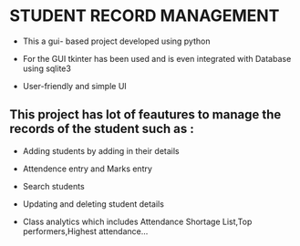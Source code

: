 # STUDENT RECORD MANAGEMENT

- This a gui- based project developed using python 

- For the GUI tkinter has been used and is even integrated with Database using sqlite3

- User-friendly and simple UI

<h2> This project has lot of feautures to manage the records of the student such as : </h2>

- Adding students by adding in their details

- Attendence entry and Marks entry

- Search students

- Updating and deleting student details

- Class analytics which includes Attendance Shortage List,Top performers,Highest attendance...
